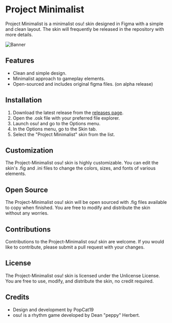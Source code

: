 # Project Minimalist

Project Minimalist is a minimalist osu! skin designed in Figma with a simple and clean layout. The skin will frequently be released in the repository with more details.

![Banner](https://i.imgur.com/gbhglSD.png)

## Features

- Clean and simple design.
- Minimalist approach to gameplay elements.
- Open-sourced and includes original figma files. (on alpha release)

## Installation

1. Download the latest release from the [releases page](https://github.com/PopCat19/Project-Minimalist/releases).
2. Open the .osk file with your preferred file explorer.
4. Launch osu! and go to the Options menu.
5. In the Options menu, go to the Skin tab.
6. Select the "Project Minimalist" skin from the list.

## Customization

The Project-Minimalist osu! skin is highly customizable. You can edit the skin's .fig and .ini files to change the colors, sizes, and fonts of various elements.

## Open Source

The Project-Minimalist osu! skin will be open sourced with .fig files available to copy when finished. You are free to modify and distribute the skin without any worries.

## Contributions

Contributions to the Project-Minimalist osu! skin are welcome. If you would like to contribute, please submit a pull request with your changes.

## License

The Project-Minimalist osu! skin is licensed under the Unlicense License. You are free to use, modify, and distribute the skin, no credit required. 

## Credits

- Design and development by PopCat19
- osu! is a rhythm game developed by Dean "peppy" Herbert.
